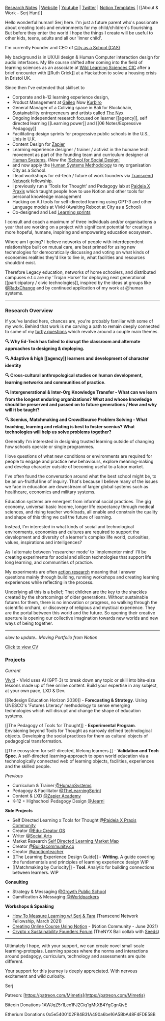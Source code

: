 [Research Notes](https://publish.obsidian.md/sxhx/01+Projects/PxP+Homepage) | [Website](https://paideiaxpraxis.com/) | [Youtube](https://www.youtube.com/channel/UCaVg9NP0mQ093iNfWTID8Zg) | [Twitter](https://twitter.com/Serjhunt_ARK) | [Notion Templates](https://gumroad.com/paideiaxpraxis) | [[About & Work  - Serj Hunt]]

Hello wonderful human! Serj here. I'm just a future parent who's passionate about creating tools and environments for my child/children's flourishing. But before they enter the world I hope the things I create will be useful to other kids, teens, adults and all our 'inner child'.

I'm currently Founder and CEO of [City as a School (CAS)](https://cityasaschool.com/)

My background is in UX/UI design & Human Computer interaction design for audio interfaces. My life course shifted after coming into the field of learning sciences as an associate at [Wild Learning Sciences CIC](https://www.linkedin.com/company/wildlearning/) after a brief encounter with [[Ruth Crick]] at a Hackathon to solve a housing crisis in Bristol UK.

Since then I've extended that skillset to

- Corporate and k-12 learning experience design,
- Product Management at [Gaileo](https://galileoxp.com/) Now [Kurbiro](https://kubrio.com/?ref=galileoxp.com)
- General Manager of a Coliving space in Bali for Blockchain, Sustainability entrepreneurs and artists called [The Nyx](https://www.thenyxbali.com/)
- Ongoing independent research focused on learner [[agency]], self directed learning [[Learning power]] and [[06 Notes/Expressive Pedagogy]]
- Facilitating design sprints for progressive public schools in the U.S., Unis in U.K. 
- Content Design for [Zapier](https://zapier.com/)
- Learning experience designer / trainer / activist in the humane tech movement as part of the founding team and curriculum designer at [Human Systems](https://human-systems.org/), (Now the ['School for Social Design'](http://sdfs.com/) 
- and now apply the [Human Systems Methodology](https://www.notion.so/humsys/Values-Based-Social-Design-6397f7852775434982e363924d7e07e7) to my organisation City as a School.
- I lead workshops for ed-tech / future of work founders via [Transcend Network](https://transcend-network.com/) fellowship.
- I previously run a 'Tools for Thought' and Pedagogy lab at [Paideia X Praxis](https://paideiaxpraxis.com/) which taught people how to use Notion and other tools for personal knowledge management
- Hacking on A.I tools for self-directed learning using GPT-3 and other Language models at Vivid (Awaiting Reboot at City as a School)
- Co-designed and Led [Learning sprints](https://www.thelearningsprint.com/)

I consult and coach a maximum of three individuals and/or organisations a year that are working on a project with significant potential for creating a more hopeful, humane, inspiring and empowering education ecosystem. 

Where am I going? I believe networks of people with interdependent relationships built on mutual care, are best primed for using new technologies for democratically discussing and voting on what kinds of economies realities they'd like to live in, what facilities and resources should/nt exist.

 Therefore Legacy education, networks of home schoolers, and distributed campuses e.t.c are my 'Trojan Horse' for deploying next generational [[participatory / civic technologies]], inspired by the ideas at groups like [@RadxChange](https://www.radicalxchange.org/) and by continued application of my work at @human systems.
 
---

### Research Overview

If you've landed here, chances are, you're probably familiar with some of my work. Behind that work is me carving a path to remain deeply connected to some of my [turtly questions](https://www.notion.so/Turtleocracy-47a6df7692bf4e95a39504a73a50a295) which revolve around a couple main themes.

**🔍 Why Ed-Tech has failed to disrupt the classroom and alternate approaches to designing & deploying.**

**🔍  Adaptive & high [[agency]] learners and development of character identity** 

**🔍 Cross-cultural anthropological studies on human development, learning networks and communities of practice.**

**🔍 Intergenerational & Inter-Org Knowledge Transfer - What can we learn from the longest enduring organizations? What and whose knowledge should be preserved and passed on to future generations / How and why will it be taught?**

**🔍 Scenius, Matchmaking and CrowdSource Problem Solving - What teaching, learning and relating is best to foster scenius? What technologies will help us solve problems together?**


Generally I'm interested in designing trusted learning outside of changing how schools operate or single programmes.

I love questions of what new conditions or environments are required for people to engage and practice new behaviours, explore meaning-making and develop character outside of becoming useful to a labor market. 

I've often found the conversation around what the best school might be, to be an un-fruitful line of inquiry. That's because I believe many of the issues we face in education are downstream of larger global systems such as healthcare, economics and military systems.

Education systems are emergent from informal social practices. The gig economy, universal basic Income, longer life expectancy through medical sciences, and rising teacher workloads, all enable and constrain the quality and shape of this thing we call the future of learning. 

Instead, I'm interested in what kinds of social and technological environments, economies and cultures are required to support the development and diversity of a learner's complex life world, curiosities, values, inspirations and intelligences?

As I alternate between 'researcher mode' to 'implementer mind' I'll be creating experiments for social and silicon technologies that support life long learning, and communities of practice.

My experiments are often [action research](https://en.wikipedia.org/wiki/Action_research) meaning that I answer questions mainly through building, running workshops and creating learning experiences while reflecting in the process.

Underlying all this is a belief; That children are the key to the shackles created by the shortcomings of older generations. Without sustainable futures for them, there is no innovation or progress, no walking through the scientific orchard, or discovery of religious and mystical experience. They are the portal between this world and the future. So opening their creative aperture is opening our collective imagination towards new worlds and new ways of being together.

---

*slow to update...Moving Portfolio from Notion*

[Click to view CV](https://read.cv/serjhunt)

### Projects

*Current*

[Vivid](https://www.vivid.so/) - Vivid uses AI (GPT-3) to break down any topic or skill into bite-size lessons made up of free online content. Build your expertise in any subject, at your own pace, LXD & Dev.

[[Redesign Education Horizon 2030]] - **Forecasting & Strategy**. Using UNESCO's 'Futures Literacy' methodology to sense emerging technologies which will disrupt and change the shape of education systems.

[[The Pedagogy of Tools for Thought]] - **Experimental Program**. Envisioning beyond Tools for Thought as narrowly defined technological objects. Developing the social practices for them as cultural objects of pedagogical transformation.

[[The ecosystem for self-directed, lifelong learners.]] - **Validation and Tech Spec**. A self-directed learning-approach to open world education via a technologically connected web of learning objects, facilities, experiences and the skilled people.



*Previous*
-   Curriculum & Trainer [@HumanSystems](https://human-systems.org/)
-   Pedagogy & Facilitator [@TheLearningSprint](https://www.thelearningsprint.com/)
-   Content & LXD [@Zapier Academy](https://www.youtube.com/channel/UCzEQpEckBEM_FpRSCLLKcNQ)
-   K-12 + Highschool Pedagogy Design [@Jearni](https://sxhx.notion.site/Paideia-X-Praxis-Games-for-Supporting-Learning-Power-6cdf16affb3b46dfbd89318fc0b58d82)

**Side Projects**

- Self Directed Learning x Tools for Thought [@Paideia X Praxis Community](https://paideiaxpraxis.com)
- Creator [@Edu-Creator OS](https://educreator-os.com/)
-  Writer [@Social Arts](https://handbook.social-arts.org/)
-  Market Research [Self Directed Learning Market Map](https://www.notion.so/Re-Design-Education-Market-Map-2a62324fa9814ab8961818d8cd03b77b)
-  Creator [@Buildacommunity.co](http://buildacommunity.co/)
-  Creator [@anotionteacher](https://twitter.com/anotionteacher)
-  [[The Learning Experience Design Guide]] - **Writing**. A guide covering the fundamentals and principles of learning experience design WIP
-  [[Matchmaking by Curiocity]] - **Tool**. Analytic for building connections between learners. WIP

**Consulting**

-   Strategy & Messaging [@Growth Public School](https://www.growthps.org/)
-   Gamification & Messaging [@Worldpackers](https://www.worldpackers.com/)

**Workshops & Speaking**

-   [How To Measure Learning w/ Serj & Tara](https://transcend-network.com/fellowship) (Transcend Network Fellowship, March 2021)
-   [Creating Online Course Using Notion](https://www.crowdcast.io/e/notion-for-course/register?utm_source=profile&utm_medium=profile_web&utm_campaign=profile) - (Notion Community - June 2021)
-   [Crypto x Sustainability Founders Forum](https://www.thenyxbali.com/) (TheNYX Bali collab with [Seeds](https://joinseeds.earth/))



---

Ultimately I hope, with your support, we can create novel small scale learning-protopias. Learning spaces where the norms and interactions around pedagogy, curriculum, technology and assessments are quite different.

Your support for this journey is deeply appreciated. With nervous excitement and wild curiosity.

Serj

Patreon: [](https://patreon.com/Mimetis)[https://patreon.com/Mimetis](https://patreon.com/Mimetis)

Bitcoin Donations 1AWJqZ5r1Lcx1FJ2Ciq1gMtXB4YgCgnQvE

Etherium Donations 0x5e5400102F84B31A490a6be16A5BbA48F4FDE58B